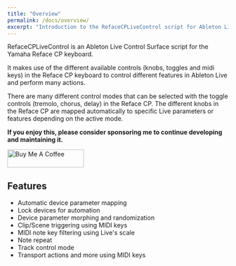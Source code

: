 ```yaml
---
title: "Overview"
permalink: /docs/overview/
excerpt: "Introduction to the RefaceCPLiveControl script for Ableton Live."
---
```


RefaceCPLiveControl is an Ableton Live Control Surface script for the Yamaha Reface CP keyboard.

It makes use of the different available controls (knobs, toggles and midi keys) in the Reface CP keyboard to control different features in Ableton Live and perform many actions.

There are many different control modes that can be selected with the toggle controls (tremolo, chorus, delay) in the Reface CP.
The different knobs in the Reface CP are mapped automatically to specific Live parameters or features depending on the active mode.

**If you enjoy this, please consider sponsoring me to continue developing and maintaining it.**

<a href="https://www.buymeacoffee.com/yannxou" target="_blank"><img src="https://cdn.buymeacoffee.com/buttons/default-yellow.png" alt="Buy Me A Coffee" height="41" width="174"></a>

## Features

* Automatic device parameter mapping
* Lock devices for automation
* Device parameter morphing and randomization
* Clip/Scene triggering using MIDI keys
* MIDI note key filtering using Live's scale
* Note repeat
* Track control mode
* Transport actions and more using MIDI keys
